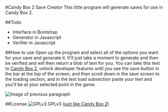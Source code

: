 #Candy Box 2 Save Creator
This little program will generate saves for use in Candy Box 2.

##Todo
- Interface in Bootstrap
- Generator in Javascript
- Verifier in Javascript

##How to use
Open up the program and select all of the options you want for your save and generate it.
It'll just take a moment to generate and then be verified and will then return a blob of text for you.
You can take this text to [Candy Box 2](http://candybox2.net/), unlock developer features until you see the save button in the bar at the top of the screen, and then scroll down in the save screen to the loading section, and in the text load subsection paste your text and you'll be at your selected point in the game.

![Image of previous paragraph](http://i.imgur.com/vkmnuFc.png)

##License
![GPLv3](https://www.gnu.org/graphics/gplv3-127x51.png) GPLv3 ([just like Candy Box 2](http://candybox2.net/source_code.html))
